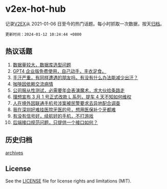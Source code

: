 # v2ex-hot-hub

 记录[V2EX](https://www.v2ex.com/)从 2021-01-06 日至今的热门话题。每小时抓取一次数据，按天[归档](archives)。

`更新时间：2024-01-12 10:24:44 +0800`

## 热议话题

1. [数据量较大，数据库选型问题](https://www.v2ex.com/t/1007852)
1. [GPT4 企业版免费使用，自己动手，丰衣足食。](https://www.v2ex.com/t/1007931)
1. [手汗严重，有同样遭遇的朋友吗，有没有什么办法能减少出汗？](https://www.v2ex.com/t/1007793)
1. [咖啡因依赖交流病情](https://www.v2ex.com/t/1007726)
1. [公司服从性测试，必需要年会表演魔术，求大伙给条路走](https://www.v2ex.com/t/1007865)
1. [理想宣布 3 月 1 号正式改款 L 系列，提车 4 天不知如何维权](https://www.v2ex.com/t/1007985)
1. [人在境外因联通手机号涉案被民警要求去异地配合调查](https://www.v2ex.com/t/1007987)
1. [我在深圳好难挂医院牙医的号，想用医保补个牙都难](https://www.v2ex.com/t/1007727)
1. [有没有信号好，续航好的手机，不打游戏](https://www.v2ex.com/t/1007760)
1. [后端接口规范问题，只提供一个接口如何？](https://www.v2ex.com/t/1007821)

## 历史归档

[archives](archives)

## License

See the [LICENSE](LICENSE) file for license rights and limitations (MIT).
